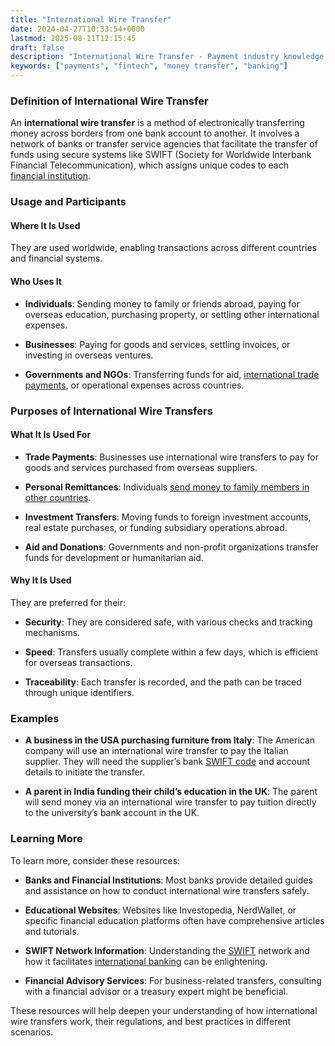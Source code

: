```yaml
---
title: "International Wire Transfer"
date: 2024-04-27T10:33:54+0000
lastmod: 2025-08-11T12:15:45
draft: false
description: "International Wire Transfer - Payment industry knowledge and insights"
keywords: ["payments", "fintech", "money transfer", "banking"]
---
```


### Definition of International Wire Transfer

An **international wire transfer** is a method of electronically transferring money across borders from one bank account to another. It involves a network of banks or transfer service agencies that facilitate the transfer of funds using secure systems like SWIFT (Society for Worldwide Interbank Financial Telecommunication), which assigns unique codes to each [financial institution](https://faisalkhanllc.xyz/resources/payments-wiki/f/financial-institution-fi/).

### Usage and Participants

#### Where It Is Used

They are used worldwide, enabling transactions across different countries and financial systems.

#### Who Uses It

- **Individuals**: Sending money to family or friends abroad, paying for overseas education, purchasing property, or settling other international expenses.

- **Businesses**: Paying for goods and services, settling invoices, or investing in overseas ventures.

- **Governments and NGOs**: Transferring funds for aid, [international trade payments](https://faisalkhanllc.xyz/resources/payments-wiki/i/international-trade/), or operational expenses across countries.

### Purposes of International Wire Transfers

#### What It Is Used For

- **Trade Payments**: Businesses use international wire transfers to pay for goods and services purchased from overseas suppliers.

- **Personal Remittances**: Individuals [send money to family members in other countries](https://faisalkhan.com/learn/faq/faq-money-transfer-remittances/can-i-send-money-to-a-third-country-like-china-or-europe/).

- **Investment Transfers**: Moving funds to foreign investment accounts, real estate purchases, or funding subsidiary operations abroad.

- **Aid and Donations**: Governments and non-profit organizations transfer funds for development or humanitarian aid.

#### Why It Is Used

They are preferred for their:

- **Security**: They are considered safe, with various checks and tracking mechanisms.

- **Speed**: Transfers usually complete within a few days, which is efficient for overseas transactions.

- **Traceability**: Each transfer is recorded, and the path can be traced through unique identifiers.

### Examples

- **A business in the USA purchasing furniture from Italy**: The American company will use an international wire transfer to pay the Italian supplier. They will need the supplier’s bank [SWIFT code](https://faisalkhan.com/learn/payments-wiki/society-for-worldwide-interbank-financial-telecommunication-swift/what-is-a-swift-code/) and account details to initiate the transfer.

- **A parent in India funding their child’s education in the UK**: The parent will send money via an international wire transfer to pay tuition directly to the university’s bank account in the UK.

### Learning More

To learn more, consider these resources:

- **Banks and Financial Institutions**: Most banks provide detailed guides and assistance on how to conduct international wire transfers safely.

- **Educational Websites**: Websites like Investopedia, NerdWallet, or specific financial education platforms often have comprehensive articles and tutorials.

- **SWIFT Network Information**: Understanding the [SWIFT](https://faisalkhanllc.xyz/resources/payments-wiki/s/society-for-worldwide-interbank-financial-telecommunication-swift/) network and how it facilitates [international banking](https://faisalkhan.com/learn/payments-wiki/what-is-an-iban/) can be enlightening.

- **Financial Advisory Services**: For business-related transfers, consulting with a financial advisor or a treasury expert might be beneficial.

These resources will help deepen your understanding of how international wire transfers work, their regulations, and best practices in different scenarios.